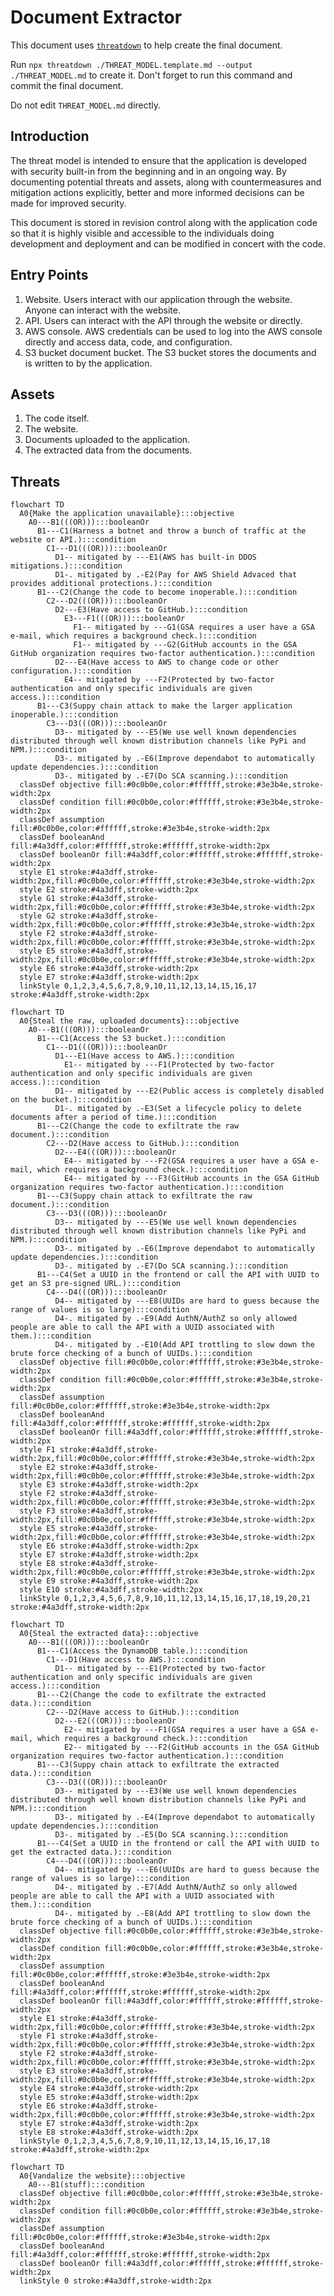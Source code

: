 # Document Extractor

This document uses [`threatdown`](https://threatdown.xyz) to help create the final document.

Run `npx threatdown ./THREAT_MODEL.template.md --output ./THREAT_MODEL.md` to create it.  Don't forget to run this
command and commit the final document.

Do not edit `THREAT_MODEL.md` directly.

## Introduction

The threat model is intended to ensure that the application is developed with security built-in from the beginning and
in an ongoing way.  By documenting potential threats and assets, along with countermeasures and mitigation actions
explicitly, better and more informed decisions can be made for improved security.

This document is stored in revision control along with the application code so that it is highly visible and accessible
to the individuals doing development and deployment and can be modified in concert with the code.

## Entry Points

1. Website.  Users interact with our application through the website.  Anyone can interact with the website.
2. API.  Users can interact with the API through the website or directly.
3. AWS console.  AWS credentials can be used to log into the AWS console directly and access data, code, and
   configuration.
4. S3 bucket document bucket.  The S3 bucket stores the documents and is written to by the application.

## Assets

1. The code itself.
2. The website.
3. Documents uploaded to the application.
4. The extracted data from the documents.

## Threats

<!-- ```threatdown
__Make the application unavailable__
- Harness a botnet and throw a bunch of traffic at the website or API.
  - [x] AWS has built-in DDOS mitigations.
  - [ ] Pay for AWS Shield Advaced that provides additional protections.
- Change the code to become inoperable.
  - Have access to GitHub.
    - [x] GSA requires a user have a GSA e-mail, which requires a background check.
    - [x] GitHub accounts in the GSA GitHub organization requires two-factor authentication.
  - Have access to AWS to change code or other configuration.
    - [x] Protected by two-factor authentication and only specific individuals are given access.
- Suppy chain attack to make the larger application inoperable.
  - [x] We use well known dependencies distributed through well known distribution channels like PyPi and NPM.
  - [ ] Improve dependabot to automatically update dependencies.
  - [ ] Do SCA scanning.
``` -->
```mermaid
flowchart TD
  A0{Make the application unavailable}:::objective
    A0---B1(((OR))):::booleanOr
      B1---C1(Harness a botnet and throw a bunch of traffic at the website or API.):::condition
        C1---D1(((OR))):::booleanOr
          D1-- mitigated by ---E1(AWS has built-in DDOS mitigations.):::condition
          D1-. mitigated by .-E2(Pay for AWS Shield Advaced that provides additional protections.):::condition
      B1---C2(Change the code to become inoperable.):::condition
        C2---D2(((OR))):::booleanOr
          D2---E3(Have access to GitHub.):::condition
            E3---F1(((OR))):::booleanOr
              F1-- mitigated by ---G1(GSA requires a user have a GSA e-mail, which requires a background check.):::condition
              F1-- mitigated by ---G2(GitHub accounts in the GSA GitHub organization requires two-factor authentication.):::condition
          D2---E4(Have access to AWS to change code or other configuration.):::condition
            E4-- mitigated by ---F2(Protected by two-factor authentication and only specific individuals are given access.):::condition
      B1---C3(Suppy chain attack to make the larger application inoperable.):::condition
        C3---D3(((OR))):::booleanOr
          D3-- mitigated by ---E5(We use well known dependencies distributed through well known distribution channels like PyPi and NPM.):::condition
          D3-. mitigated by .-E6(Improve dependabot to automatically update dependencies.):::condition
          D3-. mitigated by .-E7(Do SCA scanning.):::condition
  classDef objective fill:#0c0b0e,color:#ffffff,stroke:#3e3b4e,stroke-width:2px
  classDef condition fill:#0c0b0e,color:#ffffff,stroke:#3e3b4e,stroke-width:2px
  classDef assumption fill:#0c0b0e,color:#ffffff,stroke:#3e3b4e,stroke-width:2px
  classDef booleanAnd fill:#4a3dff,color:#ffffff,stroke:#ffffff,stroke-width:2px
  classDef booleanOr fill:#4a3dff,color:#ffffff,stroke:#ffffff,stroke-width:2px
  style E1 stroke:#4a3dff,stroke-width:2px,fill:#0c0b0e,color:#ffffff,stroke:#3e3b4e,stroke-width:2px
  style E2 stroke:#4a3dff,stroke-width:2px
  style G1 stroke:#4a3dff,stroke-width:2px,fill:#0c0b0e,color:#ffffff,stroke:#3e3b4e,stroke-width:2px
  style G2 stroke:#4a3dff,stroke-width:2px,fill:#0c0b0e,color:#ffffff,stroke:#3e3b4e,stroke-width:2px
  style F2 stroke:#4a3dff,stroke-width:2px,fill:#0c0b0e,color:#ffffff,stroke:#3e3b4e,stroke-width:2px
  style E5 stroke:#4a3dff,stroke-width:2px,fill:#0c0b0e,color:#ffffff,stroke:#3e3b4e,stroke-width:2px
  style E6 stroke:#4a3dff,stroke-width:2px
  style E7 stroke:#4a3dff,stroke-width:2px
  linkStyle 0,1,2,3,4,5,6,7,8,9,10,11,12,13,14,15,16,17 stroke:#4a3dff,stroke-width:2px
```


<!-- ```threatdown
__Steal the raw, uploaded documents__
- Access the S3 bucket.
  - Have access to AWS.
    - [x] Protected by two-factor authentication and only specific individuals are given access.
  - [x] Public access is completely disabled on the bucket.
  - [ ] Set a lifecycle policy to delete documents after a period of time.
- Change the code to exfiltrate the raw document.
  - Have access to GitHub.
    - [x] GSA requires a user have a GSA e-mail, which requires a background check.
    - [x] GitHub accounts in the GSA GitHub organization requires two-factor authentication.
- Suppy chain attack to exfiltrate the raw document.
  - [x] We use well known dependencies distributed through well known distribution channels like PyPi and NPM.
  - [ ] Improve dependabot to automatically update dependencies.
  - [ ] Do SCA scanning.
- Set a UUID in the frontend or call the API with UUID to get an S3 pre-signed URL.
  - [x] UUIDs are hard to guess because the range of values is so large
    > This is not good enough at all.  Someone could brute force the numbers and eventually encounter a document which will be devastating.  This must be fixed before real data is used.
  - [ ] Add AuthN/AuthZ so only allowed people are able to call the API with a UUID associated with them.
  - [ ] Add API trottling to slow down the brute force checking of a bunch of UUIDs.
``` -->
```mermaid
flowchart TD
  A0{Steal the raw, uploaded documents}:::objective
    A0---B1(((OR))):::booleanOr
      B1---C1(Access the S3 bucket.):::condition
        C1---D1(((OR))):::booleanOr
          D1---E1(Have access to AWS.):::condition
            E1-- mitigated by ---F1(Protected by two-factor authentication and only specific individuals are given access.):::condition
          D1-- mitigated by ---E2(Public access is completely disabled on the bucket.):::condition
          D1-. mitigated by .-E3(Set a lifecycle policy to delete documents after a period of time.):::condition
      B1---C2(Change the code to exfiltrate the raw document.):::condition
        C2---D2(Have access to GitHub.):::condition
          D2---E4(((OR))):::booleanOr
            E4-- mitigated by ---F2(GSA requires a user have a GSA e-mail, which requires a background check.):::condition
            E4-- mitigated by ---F3(GitHub accounts in the GSA GitHub organization requires two-factor authentication.):::condition
      B1---C3(Suppy chain attack to exfiltrate the raw document.):::condition
        C3---D3(((OR))):::booleanOr
          D3-- mitigated by ---E5(We use well known dependencies distributed through well known distribution channels like PyPi and NPM.):::condition
          D3-. mitigated by .-E6(Improve dependabot to automatically update dependencies.):::condition
          D3-. mitigated by .-E7(Do SCA scanning.):::condition
      B1---C4(Set a UUID in the frontend or call the API with UUID to get an S3 pre-signed URL.):::condition
        C4---D4(((OR))):::booleanOr
          D4-- mitigated by ---E8(UUIDs are hard to guess because the range of values is so large):::condition
          D4-. mitigated by .-E9(Add AuthN/AuthZ so only allowed people are able to call the API with a UUID associated with them.):::condition
          D4-. mitigated by .-E10(Add API trottling to slow down the brute force checking of a bunch of UUIDs.):::condition
  classDef objective fill:#0c0b0e,color:#ffffff,stroke:#3e3b4e,stroke-width:2px
  classDef condition fill:#0c0b0e,color:#ffffff,stroke:#3e3b4e,stroke-width:2px
  classDef assumption fill:#0c0b0e,color:#ffffff,stroke:#3e3b4e,stroke-width:2px
  classDef booleanAnd fill:#4a3dff,color:#ffffff,stroke:#ffffff,stroke-width:2px
  classDef booleanOr fill:#4a3dff,color:#ffffff,stroke:#ffffff,stroke-width:2px
  style F1 stroke:#4a3dff,stroke-width:2px,fill:#0c0b0e,color:#ffffff,stroke:#3e3b4e,stroke-width:2px
  style E2 stroke:#4a3dff,stroke-width:2px,fill:#0c0b0e,color:#ffffff,stroke:#3e3b4e,stroke-width:2px
  style E3 stroke:#4a3dff,stroke-width:2px
  style F2 stroke:#4a3dff,stroke-width:2px,fill:#0c0b0e,color:#ffffff,stroke:#3e3b4e,stroke-width:2px
  style F3 stroke:#4a3dff,stroke-width:2px,fill:#0c0b0e,color:#ffffff,stroke:#3e3b4e,stroke-width:2px
  style E5 stroke:#4a3dff,stroke-width:2px,fill:#0c0b0e,color:#ffffff,stroke:#3e3b4e,stroke-width:2px
  style E6 stroke:#4a3dff,stroke-width:2px
  style E7 stroke:#4a3dff,stroke-width:2px
  style E8 stroke:#4a3dff,stroke-width:2px,fill:#0c0b0e,color:#ffffff,stroke:#3e3b4e,stroke-width:2px
  style E9 stroke:#4a3dff,stroke-width:2px
  style E10 stroke:#4a3dff,stroke-width:2px
  linkStyle 0,1,2,3,4,5,6,7,8,9,10,11,12,13,14,15,16,17,18,19,20,21 stroke:#4a3dff,stroke-width:2px
```


<!-- ```threatdown
__Steal the extracted data__
- Access the DynamoDB table.
  - Have access to AWS.
    - [x] Protected by two-factor authentication and only specific individuals are given access.
- Change the code to exfiltrate the extracted data.
  - Have access to GitHub.
    - [x] GSA requires a user have a GSA e-mail, which requires a background check.
    - [x] GitHub accounts in the GSA GitHub organization requires two-factor authentication.
- Suppy chain attack to exfiltrate the extracted data.
  - [x] We use well known dependencies distributed through well known distribution channels like PyPi and NPM.
  - [ ] Improve dependabot to automatically update dependencies.
  - [ ] Do SCA scanning.
- Set a UUID in the frontend or call the API with UUID to get the extracted data.
  - [x] UUIDs are hard to guess because the range of values is so large
    > This is not good enough at all.  Someone could brute force the numbers and eventually encounter a document which will be devastating.  This must be fixed before real data is used.
  - [ ] Add AuthN/AuthZ so only allowed people are able to call the API with a UUID associated with them.
  - [ ] Add API trottling to slow down the brute force checking of a bunch of UUIDs.
``` -->
```mermaid
flowchart TD
  A0{Steal the extracted data}:::objective
    A0---B1(((OR))):::booleanOr
      B1---C1(Access the DynamoDB table.):::condition
        C1---D1(Have access to AWS.):::condition
          D1-- mitigated by ---E1(Protected by two-factor authentication and only specific individuals are given access.):::condition
      B1---C2(Change the code to exfiltrate the extracted data.):::condition
        C2---D2(Have access to GitHub.):::condition
          D2---E2(((OR))):::booleanOr
            E2-- mitigated by ---F1(GSA requires a user have a GSA e-mail, which requires a background check.):::condition
            E2-- mitigated by ---F2(GitHub accounts in the GSA GitHub organization requires two-factor authentication.):::condition
      B1---C3(Suppy chain attack to exfiltrate the extracted data.):::condition
        C3---D3(((OR))):::booleanOr
          D3-- mitigated by ---E3(We use well known dependencies distributed through well known distribution channels like PyPi and NPM.):::condition
          D3-. mitigated by .-E4(Improve dependabot to automatically update dependencies.):::condition
          D3-. mitigated by .-E5(Do SCA scanning.):::condition
      B1---C4(Set a UUID in the frontend or call the API with UUID to get the extracted data.):::condition
        C4---D4(((OR))):::booleanOr
          D4-- mitigated by ---E6(UUIDs are hard to guess because the range of values is so large):::condition
          D4-. mitigated by .-E7(Add AuthN/AuthZ so only allowed people are able to call the API with a UUID associated with them.):::condition
          D4-. mitigated by .-E8(Add API trottling to slow down the brute force checking of a bunch of UUIDs.):::condition
  classDef objective fill:#0c0b0e,color:#ffffff,stroke:#3e3b4e,stroke-width:2px
  classDef condition fill:#0c0b0e,color:#ffffff,stroke:#3e3b4e,stroke-width:2px
  classDef assumption fill:#0c0b0e,color:#ffffff,stroke:#3e3b4e,stroke-width:2px
  classDef booleanAnd fill:#4a3dff,color:#ffffff,stroke:#ffffff,stroke-width:2px
  classDef booleanOr fill:#4a3dff,color:#ffffff,stroke:#ffffff,stroke-width:2px
  style E1 stroke:#4a3dff,stroke-width:2px,fill:#0c0b0e,color:#ffffff,stroke:#3e3b4e,stroke-width:2px
  style F1 stroke:#4a3dff,stroke-width:2px,fill:#0c0b0e,color:#ffffff,stroke:#3e3b4e,stroke-width:2px
  style F2 stroke:#4a3dff,stroke-width:2px,fill:#0c0b0e,color:#ffffff,stroke:#3e3b4e,stroke-width:2px
  style E3 stroke:#4a3dff,stroke-width:2px,fill:#0c0b0e,color:#ffffff,stroke:#3e3b4e,stroke-width:2px
  style E4 stroke:#4a3dff,stroke-width:2px
  style E5 stroke:#4a3dff,stroke-width:2px
  style E6 stroke:#4a3dff,stroke-width:2px,fill:#0c0b0e,color:#ffffff,stroke:#3e3b4e,stroke-width:2px
  style E7 stroke:#4a3dff,stroke-width:2px
  style E8 stroke:#4a3dff,stroke-width:2px
  linkStyle 0,1,2,3,4,5,6,7,8,9,10,11,12,13,14,15,16,17,18 stroke:#4a3dff,stroke-width:2px
```


<!-- ```threatdown
__Vandalize the website__
- stuff
``` -->
```mermaid
flowchart TD
  A0{Vandalize the website}:::objective
    A0---B1(stuff):::condition
  classDef objective fill:#0c0b0e,color:#ffffff,stroke:#3e3b4e,stroke-width:2px
  classDef condition fill:#0c0b0e,color:#ffffff,stroke:#3e3b4e,stroke-width:2px
  classDef assumption fill:#0c0b0e,color:#ffffff,stroke:#3e3b4e,stroke-width:2px
  classDef booleanAnd fill:#4a3dff,color:#ffffff,stroke:#ffffff,stroke-width:2px
  classDef booleanOr fill:#4a3dff,color:#ffffff,stroke:#ffffff,stroke-width:2px
  linkStyle 0 stroke:#4a3dff,stroke-width:2px
```
